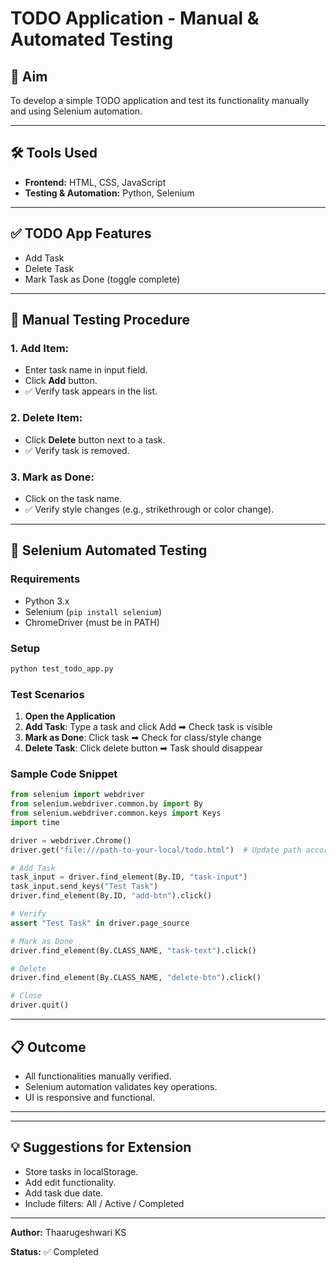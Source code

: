 # TODO Application - Manual & Automated Testing

## 🎯 Aim

To develop a simple TODO application and test its functionality manually and using Selenium automation.

---

## 🛠 Tools Used

* **Frontend:** HTML, CSS, JavaScript
* **Testing & Automation:** Python, Selenium

---

## ✅ TODO App Features

* Add Task
* Delete Task
* Mark Task as Done (toggle complete)

---

## 🔎 Manual Testing Procedure

### 1. Add Item:

* Enter task name in input field.
* Click **Add** button.
* ✅ Verify task appears in the list.

### 2. Delete Item:

* Click **Delete** button next to a task.
* ✅ Verify task is removed.

### 3. Mark as Done:

* Click on the task name.
* ✅ Verify style changes (e.g., strikethrough or color change).

---

## 🤖 Selenium Automated Testing

### Requirements

* Python 3.x
* Selenium (`pip install selenium`)
* ChromeDriver (must be in PATH)

### Setup

```bash
python test_todo_app.py
```

### Test Scenarios

1. **Open the Application**
2. **Add Task**: Type a task and click Add ➡ Check task is visible
3. **Mark as Done**: Click task ➡ Check for class/style change
4. **Delete Task**: Click delete button ➡ Task should disappear

### Sample Code Snippet

```python
from selenium import webdriver
from selenium.webdriver.common.by import By
from selenium.webdriver.common.keys import Keys
import time

driver = webdriver.Chrome()
driver.get("file:///path-to-your-local/todo.html")  # Update path accordingly

# Add Task
task_input = driver.find_element(By.ID, "task-input")
task_input.send_keys("Test Task")
driver.find_element(By.ID, "add-btn").click()

# Verify
assert "Test Task" in driver.page_source

# Mark as Done
driver.find_element(By.CLASS_NAME, "task-text").click()

# Delete
driver.find_element(By.CLASS_NAME, "delete-btn").click()

# Close
driver.quit()
```

---

## 📋 Outcome

* All functionalities manually verified.
* Selenium automation validates key operations.
* UI is responsive and functional.

---


---

## 💡 Suggestions for Extension

* Store tasks in localStorage.
* Add edit functionality.
* Add task due date.
* Include filters: All / Active / Completed

---

**Author:** Thaarugeshwari KS

**Status:** ✅ Completed
